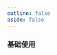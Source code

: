 ```yaml
---
outline: false
aside: false
---
```


<custom-h5-demo comp="hl-h5-icon" title="图标">

### 基础使用

</custom-h5-demo>
